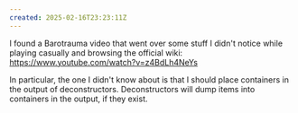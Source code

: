 ```yaml
---
created: 2025-02-16T23:23:11Z
---
```


I found a Barotrauma video that went over some stuff I didn't notice while playing casually and browsing the official wiki: https://www.youtube.com/watch?v=z4BdLh4NeYs

In particular, the one I didn't know about is that I should place containers in the output of deconstructors. Deconstructors will dump items into containers in the output, if they exist.
